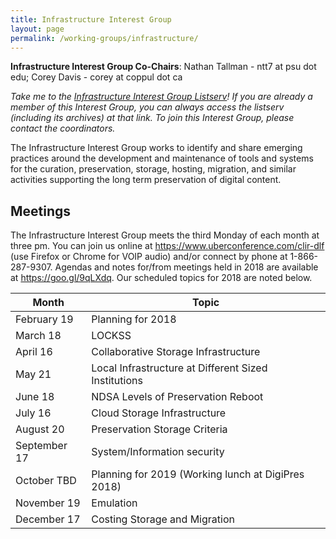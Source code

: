 ```yaml
---
title: Infrastructure Interest Group
layout: page
permalink: /working-groups/infrastructure/
---
```

**Infrastructure Interest Group Co-Chairs**: Nathan Tallman - ntt7 at psu dot edu; Corey Davis - corey at coppul dot ca

*Take me to the [Infrastructure Interest Group Listserv](http://lists.clir.org/cgi-bin/wa?A0=NDSA-INFRASTRUCTURE)! If you are already a member of this Interest Group, you can always access the listserv (including its archives) at that link. To join this Interest Group, please contact the coordinators.*

The Infrastructure Interest Group works to identify and share emerging practices around the development and maintenance of tools and systems for the curation, preservation, storage, hosting, migration, and similar activities supporting the long term preservation of digital content.

## Meetings
The Infrastructure Interest Group meets the third Monday of each month at three pm. You can join us online at https://www.uberconference.com/clir-dlf (use Firefox or Chrome for VOIP audio) and/or connect by phone at 1-866-287-9307. Agendas and notes for/from meetings held in 2018 are available at https://goo.gl/9qLXdq. Our scheduled topics for 2018 are noted below.

| Month        | Topic                                                |
|--------------|------------------------------------------------------|
| February 19  | Planning for 2018                                    |
| March 18     | LOCKSS                                               |
| April 16     | Collaborative Storage Infrastructure                 |
| May 21       | Local Infrastructure at Different Sized Institutions |
| June 18      | NDSA Levels of Preservation Reboot                   |
| July 16      | Cloud Storage Infrastructure                         |
| August 20    | Preservation Storage Criteria                        |
| September 17 | System/Information security                          |
| October TBD  | Planning for 2019 (Working lunch at DigiPres 2018)   |
| November 19  | Emulation                                            |
| December 17  | Costing Storage and Migration                        |
